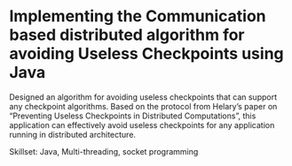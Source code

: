 Implementing the Communication based distributed algorithm for avoiding Useless Checkpoints using Java
=======================================================================================================

Designed an algorithm for avoiding useless checkpoints that can support any checkpoint algorithms. Based on the protocol from Helary’s paper on “Preventing Useless Checkpoints in Distributed Computations”, this application can effectively avoid useless checkpoints for any application running in distributed architecture.

Skillset: Java, Multi-threading, socket programming

